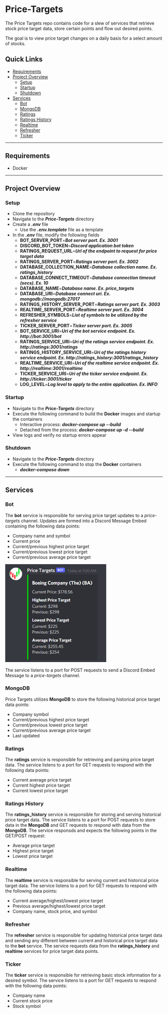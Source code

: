 # Price-Targets
The Price Targets repo contains code for a slew of services that retrieve stock price target data, store certain points and flow out desired points.

The goal is to view price target changes on a daily basis for a select amount of stocks.

## Quick Links
- [Requirements](#requirements)
- [Project Overview](#project-overview)
  - [Setup](#setup)
  - [Startup](#startup)
  - [Shutdown](#shutdown)
- [Services](#services)
  - [Bot](#bot)
  - [MongoDB](#mongodb)
  - [Ratings](#ratings)
  - [Ratings History](#ratings-history)
  - [Realtime](#realtime)
  - [Refresher](#refresher)
  - [Ticker](#ticker)

----------------------------------

## Requirements
- Docker

----------------------------------

## Project Overview
### **Setup**
- Clone the repository
- Navigate to the ***Price-Targets*** directory
- Create a ***.env*** file
  - Use the ***.env.template*** file as a template
- In the ***.env*** file, modify the following fields
  - **BOT_SERVER_PORT**=***Bot server port. Ex. 3001***
  - **DISCORD_BOT_TOKEN**=***Discord application bot token***
  - **RATINGS_REQUEST_URL**=***Url of the endpoint to request for price target data***
  - **RATINGS_SERVER_PORT**=***Ratings server port. Ex. 3002***
  - **DATABASE_COLLECTION_NAME**=***Database collection name. Ex. ratings_history***
  - **DATABASE_CONNECT_TIMEOUT**=***Database connection timeout (secs). Ex. 10***
  - **DATABASE_NAME**=***Database name. Ex. price_targets***
  - **DATABASE_URI**=***Database connect uri. Ex. mongodb://mongodb:27017***
  - **RATINGS_HISTORY_SERVER_PORT**=***Ratings server port. Ex. 3003***
  - **REALTIME_SERVER_PORT**=***Realtime server port. Ex. 3004***
  - **REFRESHER_SYMBOLS**=***List of symbols to be utilized by the refresher service***
  - **TICKER_SERVER_PORT**=***Ticker server port. Ex. 3005***
  - **BOT_SERVICE_URI**=***Uri of the bot service endpoint. Ex. http://bot:3001/bot***
  - **RATINGS_SERVICE_URI**=***Uri of the ratings service endpoint. Ex. http://ratings:3001/ratings***
  - **RATINGS_HISTORY_SERVICE_URI**=***Uri of the ratings history service endpoint. Ex. http://ratings_history:3001/ratings_history***
  - **REALTIME_SERVICE_URI**=***Uri of the realtime service endpoint. Ex. http://realtime:3001/realtime***
  - **TICKER_SERVICE_URI**=***Uri of the ticker service endpoint. Ex. http://ticker:3001/ticker***
  - **LOG_LEVEL**=***Log level to apply to the entire application. Ex. INFO***

### **Startup**
- Navigate to the ***Price-Targets*** directory
- Execute the following command to build the **Docker** images and startup the containers
  - Interactive process: ***docker-compose up --build***
  - Detached from the process: ***docker-compose up -d --build***
- View logs and verify no startup errors appear

### **Shutdown**
- Navigate to the ***Price-Targets*** directory
- Execute the following command to stop the **Docker** containers
  - ***docker-compose down***

----------------------------------

## Services
### **Bot**
The **bot** service is responsible for serving price target updates to a *price-targets* channel.  Updates are formed into a Discord Message Embed containing the following data points:
- Company name and symbol
- Current price
- Current/previous highest price target
- Current/previous lowest price target
- Current/previous average price target

![Message Embed](/images/message-embed.PNG)

The service listens to a port for POST requests to send a Discord Embed Message to a *price-targets* channel.

### **MongoDB**
Price Targets utilizes **MongoDB** to store the following historical price target data points:
- Company symbol
- Current/previous highest price target
- Current/previous lowest price target
- Current/previous average price target
- Last updated

### **Ratings**
The **ratings** service is responsible for retrieving and parsing price target data.  The service listens to a port for GET requests to respond with the following data points:
- Current average price target
- Current highest price target
- Current lowest price target

### **Ratings History**
The **ratings_history** service is responsible for storing and serving historical price target data.  The service listens to a port for POST requests to store data in the **MongoDB** and GET requests to respond with data from the **MongoDB**.  The service responsds and expects the following points in the GET/POST request:
- Average price target
- Highest price target
- Lowest price target

### **Realtime**
The **realtime** service is responsible for serving current and historical price target data.  The service listens to a port for GET requests to respond with the following data points:
- Current average/highest/lowest price target
- Previous average/highest/lowest price target
- Company name, stock price, and symbol

### **Refresher**
The **refresher** service is responsible for updating historical price target data and sending any different between current and historical price target data to the **bot** service.  The service requests data from the **ratings_history** and **realtime** services for price target data points.

### **Ticker**
The **ticker** service is responsible for retrieving basic stock information for a desired symbol.  The service listens to a port for GET requests to respond with the following data points:
- Company name
- Current stock price
- Stock symbol